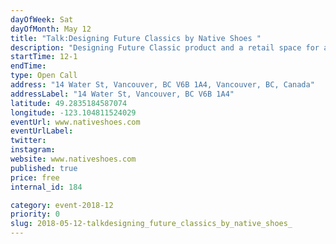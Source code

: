 ```yaml
---
dayOfWeek: Sat
dayOfMonth: May 12
title: "Talk:Designing Future Classics by Native Shoes "
description: "Designing Future Classic product and a retail space for a beast free brand. Cover the environmental/sustainable product development and how we translated those design pillars into our first retail space."
startTime: 12-1
endTime: 
type: Open Call
address: "14 Water St, Vancouver, BC V6B 1A4, Vancouver, BC, Canada"
addressLabel: "14 Water St, Vancouver, BC V6B 1A4"
latitude: 49.2835184587074
longitude: -123.104811524029
eventUrl: www.nativeshoes.com
eventUrlLabel: 
twitter: 
instagram: 
website: www.nativeshoes.com
published: true
price: free
internal_id: 184

category: event-2018-12
priority: 0
slug: 2018-05-12-talkdesigning_future_classics_by_native_shoes_
---
```

